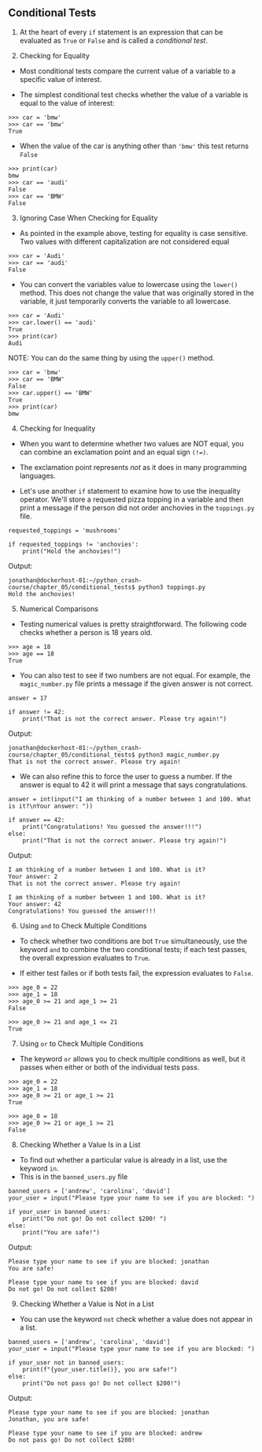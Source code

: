 ## Conditional Tests

1. At the heart of every `if` statement is an expression that can be evaluated as `True` or `False` and is called a *conditional test*. 

2. Checking for Equality

- Most conditional tests compare the current value of a variable to a specific value of interest. 

- The simplest conditional test checks whether the value of a variable is equal to the value of interest:

```
>>> car = 'bmw'
>>> car == 'bmw'
True
```

- When the value of the car is anything other than `'bmw'` this test returns `False`

```
>>> print(car)
bmw
>>> car == 'audi'
False
>>> car == 'BMW'
False
```

3. Ignoring Case When Checking for Equality

- As pointed in the example above, testing for equality is case sensitive. Two values with different capitalization are not considered equal

```
>>> car = 'Audi'
>>> car == 'audi'
False
```

- You can convert the variables value to lowercase using the `lower()` method. This does not change the value that was originally stored in the variable, it just temporarily converts the variable to all lowercase.

```
>>> car = 'Audi'
>>> car.lower() == 'audi'
True
>>> print(car)
Audi
```

NOTE: You can do the same thing by using the `upper()` method.

```
>>> car = 'bmw'
>>> car == 'BMW'
False
>>> car.upper() == 'BMW'
True
>>> print(car)
bmw
```

4. Checking for Inequality

- When you want to determine whether two values are NOT equal, you can combine an exclamation point and an equal sign `(!=)`.

- The exclamation point represents *not* as it does in many programming languages. 

- Let's use another `if` statement to examine how to use the inequality operator. We'll store a requested pizza topping in a variable and then print a message if the person did not order anchovies in the `toppings.py` file.

```
requested_toppings = 'mushrooms'

if requested_toppings != 'anchovies':
    print("Hold the anchovies!")
```

Output:

```
jonathan@dockerhost-01:~/python_crash-course/chapter_05/conditional_tests$ python3 toppings.py
Hold the anchovies!
```

5. Numerical Comparisons

- Testing numerical values is pretty straightforward. The following code checks whether a person is 18 years old.

```
>>> age = 18
>>> age == 18
True
```

- You can also test to see if two numbers are not equal. For example, the `magic_number.py` file prints a message if the given answer is not correct.

```
answer = 17

if answer != 42:
    print("That is not the correct answer. Please try again!")
```

Output:

```
jonathan@dockerhost-01:~/python_crash-course/chapter_05/conditional_tests$ python3 magic_number.py
That is not the correct answer. Please try again!
```

- We can also refine this to force the user to guess a number. If the answer is equal to 42 it will print a message that says congratulations.

```
answer = int(input("I am thinking of a number between 1 and 100. What is it?\nYour answer: "))

if answer == 42:
    print("Congratulations! You guessed the answer!!!")
else:
    print("That is not the correct answer. Please try again!")
```

Output:

```
I am thinking of a number between 1 and 100. What is it?
Your answer: 2
That is not the correct answer. Please try again!

I am thinking of a number between 1 and 100. What is it?
Your answer: 42
Congratulations! You guessed the answer!!!
```

6. Using `and` to Check Multiple Conditions

- To check whether two conditions are bot `True` simultaneously, use the keyword `and` to combine the two conditional tests; if each test passes, the overall  expression evaluates to `True`.

- If either test failes or if both tests fail, the expression evaluates to `False`. 

```
>>> age_0 = 22
>>> age_1 = 18
>>> age_0 >= 21 and age_1 >= 21
False

>>> age_0 >= 21 and age_1 <= 21
True
```

7. Using `or` to Check Multiple Conditions

- The keyword `or` allows you to check multiple conditions as well, but it passes when either or both of the individual tests pass.

```
>>> age_0 = 22
>>> age_1 = 18
>>> age_0 >= 21 or age_1 >= 21
True

>>> age_0 = 18
>>> age_0 >= 21 or age_1 >= 21
False
```

8. Checking Whether a Value Is in a List

- To find out whether a particular value is already in a list, use the keyword `in`. 
- This is in the `banned_users.py` file

```
banned_users = ['andrew', 'carolina', 'david']
your_user = input("Please type your name to see if you are blocked: ")

if your_user in banned_users:
    print("Do not go! Do not collect $200! ")
else:
    print("You are safe!")
```

Output:

```
Please type your name to see if you are blocked: jonathan
You are safe!

Please type your name to see if you are blocked: david
Do not go! Do not collect $200!
```

9. Checking Whether a Value is Not in a List

- You can use the keyword `not` check whether a value does not appear in a list.

```
banned_users = ['andrew', 'carolina', 'david']
your_user = input("Please type your name to see if you are blocked: ")

if your_user not in banned_users:
    print(f"{your_user.title()}, you are safe!")
else:
    print("Do not pass go! Do not collect $200!")
```

Output:

```
Please type your name to see if you are blocked: jonathan
Jonathan, you are safe!

Please type your name to see if you are blocked: andrew
Do not pass go! Do not collect $200!
```